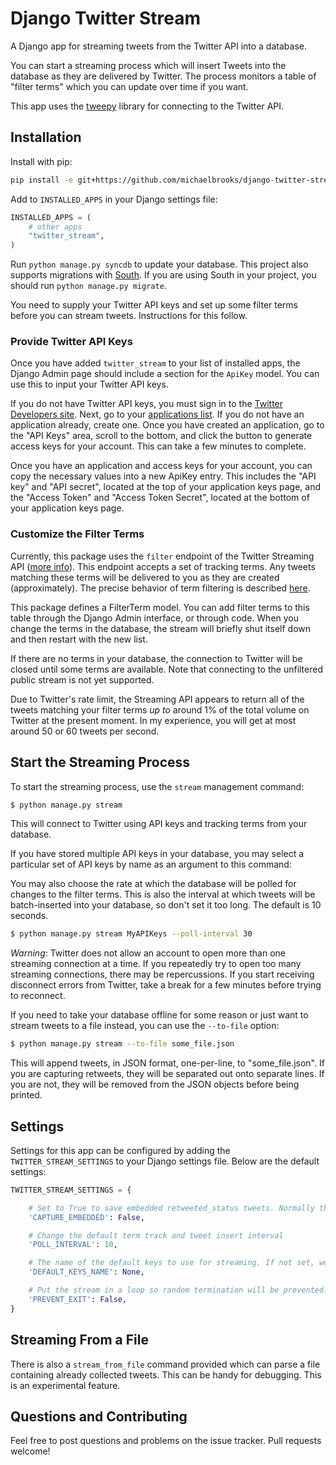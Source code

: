 Django Twitter Stream
=====================

A Django app for streaming tweets from the Twitter API into a database.

You can start a streaming process which will insert
Tweets into the database as they are delivered
by Twitter. The process monitors a table of "filter terms" which
you can update over time if you want.

This app uses the [tweepy](http://github.com/tweepy/tweepy) library
for connecting to the Twitter API.


Installation
------------

Install with pip:

```bash
pip install -e git+https://github.com/michaelbrooks/django-twitter-stream.git#egg=django-twitter-stream
```

Add to `INSTALLED_APPS` in your Django settings file:

```python
INSTALLED_APPS = (
    # other apps
    "twitter_stream",
)
```

Run `python manage.py syncdb` to update your database.
This project also supports migrations with [South](http://south.aeracode.org/).
If you are using South in your project, you should run `python manage.py migrate`.

You need to supply your Twitter API keys and set up some filter terms
before you can stream tweets. Instructions for this follow.


### Provide Twitter API Keys

Once you have added `twitter_stream` to your list of installed apps,
the Django Admin page should include a section for the `ApiKey` model.
You can use this to input your Twitter API keys.

If you do not have Twitter API keys, you must sign in to the
[Twitter Developers site](http://dev.twitter.com). Next, go to
your [applications list](https://dev.twitter.com/apps). If you do
not have an application already, create one.
Once you have created an application, go to the "API Keys" area,
scroll to the bottom, and click the button to generate access keys for your account.
This can take a few minutes to complete.

Once you have an application and access keys for your account,
you can copy the necessary values into a new ApiKey entry.
This includes the "API key" and "API secret", located at the
top of your application keys page, and
the "Access Token" and "Access Token Secret", located at
the bottom of your application keys page.


### Customize the Filter Terms

Currently, this package uses the `filter` endpoint of the
Twitter Streaming API ([more info](https://dev.twitter.com/docs/streaming-apis/streams/public)).
This endpoint accepts a set of tracking terms. Any tweets matching these terms
will be delivered to you as they are created (approximately).
The precise behavior of term filtering is described [here](https://dev.twitter.com/docs/streaming-apis/parameters#track).

This package defines a FilterTerm model. You can add filter
terms to this table through the Django Admin interface,
or through code. When you change the terms in the database,
the stream will briefly shut itself down and then restart
with the new list.

If there are no terms in your database, the connection to Twitter will be
closed until some terms are available. Note that connecting to the unfiltered
public stream is not yet supported.

Due to Twitter's rate limit, the Streaming API appears to return
all of the tweets matching your filter terms *up to* around 1%
of the total volume on Twitter at the present moment.
In my experience, you will get at most around 50 or 60 tweets per second.


Start the Streaming Process
---------------------------

To start the streaming process, use the `stream` management command:

```bash
$ python manage.py stream
```

This will connect to Twitter using API keys and tracking terms from your database.

If you have stored multiple API keys in your database, you may select a particular
set of API keys by name as an argument to this command:

You may also choose the rate at which the database will be polled for changes
to the filter terms. This is also the interval at which tweets will be batch-inserted
into your database, so don't set it too long. The default is 10 seconds.

```bash
$ python manage.py stream MyAPIKeys --poll-interval 30
```

*Warning*: Twitter does not allow an account to open more than one streaming
 connection at a time. If you repeatedly try to open too many streaming connections,
 there may be repercussions. If you start receiving disconnect errors from Twitter,
 take a break for a few minutes before trying to reconnect.

If you need to take your database offline for some reason or just want to stream
tweets to a file instead, you can use the `--to-file` option:

```bash
$ python manage.py stream --to-file some_file.json
```

This will append tweets, in JSON format, one-per-line, to "some_file.json".
If you are capturing retweets, they will be separated out onto separate lines.
If you are not, they will be removed from the JSON objects before being printed.

Settings
--------

Settings for this app can be configured by adding the `TWITTER_STREAM_SETTINGS` to your
Django settings file. Below are the default settings:

```python
TWITTER_STREAM_SETTINGS = {

    # Set to True to save embedded retweeted_status tweets. Normally these are discarded.
    'CAPTURE_EMBEDDED': False,

    # Change the default term track and tweet insert interval
    'POLL_INTERVAL': 10,

    # The name of the default keys to use for streaming. If not set, we'll just grab one.
    'DEFAULT_KEYS_NAME': None,

    # Put the stream in a loop so random termination will be prevented.
    'PREVENT_EXIT': False,
}
```

Streaming From a File
---------------------

There is also a `stream_from_file` command provided which can parse
a file containing already collected tweets. This can be handy for debugging.
This is an experimental feature.


Questions and Contributing
--------------------------

Feel free to post questions and problems on the issue tracker. Pull requests welcome!
